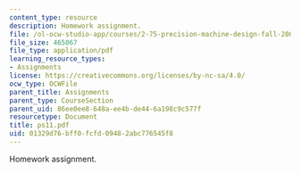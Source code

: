 ```yaml
---
content_type: resource
description: Homework assignment.
file: /ol-ocw-studio-app/courses/2-75-precision-machine-design-fall-2001/01329d76bff0fcfd09482abc776545f8_ps11.pdf
file_size: 465067
file_type: application/pdf
learning_resource_types:
- Assignments
license: https://creativecommons.org/licenses/by-nc-sa/4.0/
ocw_type: OCWFile
parent_title: Assignments
parent_type: CourseSection
parent_uid: 86ee0ee8-648a-ee4b-de44-6a198c9c577f
resourcetype: Document
title: ps11.pdf
uid: 01329d76-bff0-fcfd-0948-2abc776545f8
---
```

Homework assignment.
